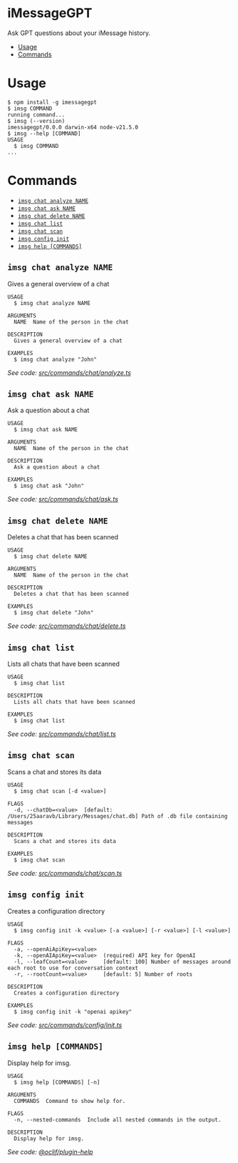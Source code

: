 iMessageGPT
=================

Ask GPT questions about your iMessage history.

<!-- toc -->
* [Usage](#usage)
* [Commands](#commands)
<!-- tocstop -->
# Usage
<!-- usage -->
```sh-session
$ npm install -g imessagegpt
$ imsg COMMAND
running command...
$ imsg (--version)
imessagegpt/0.0.0 darwin-x64 node-v21.5.0
$ imsg --help [COMMAND]
USAGE
  $ imsg COMMAND
...
```
<!-- usagestop -->
# Commands
<!-- commands -->
* [`imsg chat analyze NAME`](#imsg-chat-analyze-name)
* [`imsg chat ask NAME`](#imsg-chat-ask-name)
* [`imsg chat delete NAME`](#imsg-chat-delete-name)
* [`imsg chat list`](#imsg-chat-list)
* [`imsg chat scan`](#imsg-chat-scan)
* [`imsg config init`](#imsg-config-init)
* [`imsg help [COMMANDS]`](#imsg-help-commands)

## `imsg chat analyze NAME`

Gives a general overview of a chat

```
USAGE
  $ imsg chat analyze NAME

ARGUMENTS
  NAME  Name of the person in the chat

DESCRIPTION
  Gives a general overview of a chat

EXAMPLES
  $ imsg chat analyze "John"
```

_See code: [src/commands/chat/analyze.ts](https://github.com/gadhagod/iMessageGPT/blob/v0.0.0/src/commands/chat/analyze.ts)_

## `imsg chat ask NAME`

Ask a question about a chat

```
USAGE
  $ imsg chat ask NAME

ARGUMENTS
  NAME  Name of the person in the chat

DESCRIPTION
  Ask a question about a chat

EXAMPLES
  $ imsg chat ask "John"
```

_See code: [src/commands/chat/ask.ts](https://github.com/gadhagod/iMessageGPT/blob/v0.0.0/src/commands/chat/ask.ts)_

## `imsg chat delete NAME`

Deletes a chat that has been scanned

```
USAGE
  $ imsg chat delete NAME

ARGUMENTS
  NAME  Name of the person in the chat

DESCRIPTION
  Deletes a chat that has been scanned

EXAMPLES
  $ imsg chat delete "John"
```

_See code: [src/commands/chat/delete.ts](https://github.com/gadhagod/iMessageGPT/blob/v0.0.0/src/commands/chat/delete.ts)_

## `imsg chat list`

Lists all chats that have been scanned

```
USAGE
  $ imsg chat list

DESCRIPTION
  Lists all chats that have been scanned

EXAMPLES
  $ imsg chat list
```

_See code: [src/commands/chat/list.ts](https://github.com/gadhagod/iMessageGPT/blob/v0.0.0/src/commands/chat/list.ts)_

## `imsg chat scan`

Scans a chat and stores its data

```
USAGE
  $ imsg chat scan [-d <value>]

FLAGS
  -d, --chatDb=<value>  [default: /Users/25aaravb/Library/Messages/chat.db] Path of .db file containing messages

DESCRIPTION
  Scans a chat and stores its data

EXAMPLES
  $ imsg chat scan
```

_See code: [src/commands/chat/scan.ts](https://github.com/gadhagod/iMessageGPT/blob/v0.0.0/src/commands/chat/scan.ts)_

## `imsg config init`

Creates a configuration directory

```
USAGE
  $ imsg config init -k <value> [-a <value>] [-r <value>] [-l <value>]

FLAGS
  -a, --openAiApiKey=<value>
  -k, --openAIApiKey=<value>  (required) API key for OpenAI
  -l, --leafCount=<value>     [default: 100] Number of messages around each root to use for conversation context
  -r, --rootCount=<value>     [default: 5] Number of roots

DESCRIPTION
  Creates a configuration directory

EXAMPLES
  $ imsg config init -k "openai apikey"
```

_See code: [src/commands/config/init.ts](https://github.com/gadhagod/iMessageGPT/blob/v0.0.0/src/commands/config/init.ts)_

## `imsg help [COMMANDS]`

Display help for imsg.

```
USAGE
  $ imsg help [COMMANDS] [-n]

ARGUMENTS
  COMMANDS  Command to show help for.

FLAGS
  -n, --nested-commands  Include all nested commands in the output.

DESCRIPTION
  Display help for imsg.
```

_See code: [@oclif/plugin-help](https://github.com/oclif/plugin-help/blob/v6.0.11/src/commands/help.ts)_
<!-- commandsstop -->
